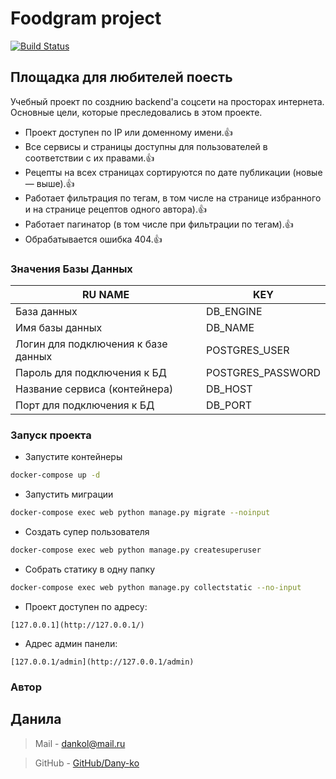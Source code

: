 # Foodgram project

[![Build Status](https://travis-ci.org/joemccann/dillinger.svg?branch=master)](https://travis-ci.org/joemccann/dillinger)

## Площадка для любителей поесть

Учебный проект по созднию backend'а соцсети на просторах интернета.
Основные цели, которые преследовались в этом проекте.

- Проект доступен по IP или доменному имени.👍
- Все сервисы и страницы доступны для пользователей в соответствии с их правами.👍
- Рецепты на всех страницах сортируются по дате публикации (новые — выше).👍
- Работает фильтрация по тегам, в том числе на странице избранного и на странице рецептов одного автора).👍
- Работает пагинатор (в том числе при фильтрации по тегам).👍
- Обрабатывается ошибка 404.👍

### Значения Базы Данных

| RU NAME | KEY |
| ------ | ------ |
| База данных | DB_ENGINE |
| Имя базы данных | DB_NAME |
| Логин для подключения к базе данных | POSTGRES_USER |
| Пароль для подключения к БД | POSTGRES_PASSWORD |
| Название сервиса (контейнера) | DB_HOST |
| Порт для подключения к БД | DB_PORT |


### Запуск проекта

- Запустите контейнеры
```sh
docker-compose up -d
``` 
- Запустить миграции
```sh
docker-compose exec web python manage.py migrate --noinput
```
- Создать супер пользователя
```sh
docker-compose exec web python manage.py createsuperuser
```
- Собрать статику в одну папку
```sh
docker-compose exec web python manage.py collectstatic --no-input 
```
- Проект доступен по адресу:
```
[127.0.0.1](http://127.0.0.1/)
```
- Адрес админ панели:
```
[127.0.0.1/admin](http://127.0.0.1/admin)
```

### Автор

## Данила

> Mail - dankol@mail.ru

> GitHub - [GitHub/Dany-ko](https://github.com/Dany-ko)
